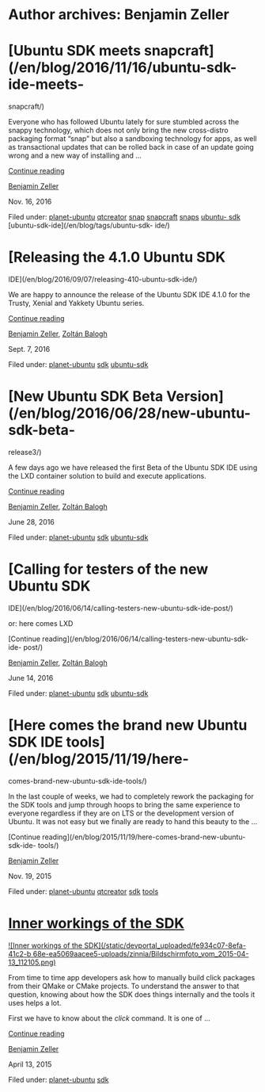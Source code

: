 





# Author archives: Benjamin Zeller





#  [Ubuntu SDK meets snapcraft](/en/blog/2016/11/16/ubuntu-sdk-ide-meets-
snapcraft/)

Everyone who has followed Ubuntu lately for sure stumbled across the snappy
technology, which does not only bring the new cross-distro packaging format
“snap” but also a sandboxing technology for apps, as well as transactional
updates that can be rolled back in case of an update going wrong and a new way
of installing and ...

[Continue reading](/en/blog/2016/11/16/ubuntu-sdk-ide-meets-snapcraft/)

[Benjamin Zeller](/en/blog/authors/zeller-benjamin/)

Nov. 16, 2016

Filed under: [planet-ubuntu](/en/blog/tags/planet-ubuntu/)
[qtcreator](/en/blog/tags/qtcreator/) [snap](/en/blog/tags/snap/)
[snapcraft](/en/blog/tags/snapcraft/) [snaps](/en/blog/tags/snaps/) [ubuntu-
sdk](/en/blog/tags/ubuntu-sdk/) [ubuntu-sdk-ide](/en/blog/tags/ubuntu-sdk-
ide/)

#  [Releasing the 4.1.0 Ubuntu SDK
IDE](/en/blog/2016/09/07/releasing-410-ubuntu-sdk-ide/)

We are happy to announce the release of the Ubuntu SDK IDE 4.1.0 for the
Trusty, Xenial and Yakkety Ubuntu series.

[Continue reading](/en/blog/2016/09/07/releasing-410-ubuntu-sdk-ide/)

[Benjamin Zeller](/en/blog/authors/zeller-benjamin/), [Zoltán
Balogh](/en/blog/authors/bzoltan/)

Sept. 7, 2016

Filed under: [planet-ubuntu](/en/blog/tags/planet-ubuntu/)
[sdk](/en/blog/tags/sdk/) [ubuntu-sdk](/en/blog/tags/ubuntu-sdk/)

#  [New Ubuntu SDK Beta Version](/en/blog/2016/06/28/new-ubuntu-sdk-beta-
release3/)

A few days ago we have released the first Beta of the Ubuntu SDK IDE using the
LXD container solution to build and execute applications.

[Continue reading](/en/blog/2016/06/28/new-ubuntu-sdk-beta-release3/)

[Benjamin Zeller](/en/blog/authors/zeller-benjamin/), [Zoltán
Balogh](/en/blog/authors/bzoltan/)

June 28, 2016

Filed under: [planet-ubuntu](/en/blog/tags/planet-ubuntu/)
[sdk](/en/blog/tags/sdk/) [ubuntu-sdk](/en/blog/tags/ubuntu-sdk/)

#  [Calling for testers of the new Ubuntu SDK
IDE](/en/blog/2016/06/14/calling-testers-new-ubuntu-sdk-ide-post/)

or: here comes LXD

[Continue reading](/en/blog/2016/06/14/calling-testers-new-ubuntu-sdk-ide-
post/)

[Benjamin Zeller](/en/blog/authors/zeller-benjamin/), [Zoltán
Balogh](/en/blog/authors/bzoltan/)

June 14, 2016

Filed under: [planet-ubuntu](/en/blog/tags/planet-ubuntu/)
[sdk](/en/blog/tags/sdk/) [ubuntu-sdk](/en/blog/tags/ubuntu-sdk/)

#  [Here comes the brand new Ubuntu SDK IDE tools](/en/blog/2015/11/19/here-
comes-brand-new-ubuntu-sdk-ide-tools/)

In the last couple of weeks, we had to completely rework the packaging for the
SDK tools and jump through hoops to bring the same experience to everyone
regardless if they are on LTS or the development version of Ubuntu. It was not
easy but we finally are ready to hand this beauty to the ...

[Continue reading](/en/blog/2015/11/19/here-comes-brand-new-ubuntu-sdk-ide-
tools/)

[Benjamin Zeller](/en/blog/authors/zeller-benjamin/)

Nov. 19, 2015

Filed under: [planet-ubuntu](/en/blog/tags/planet-ubuntu/)
[qtcreator](/en/blog/tags/qtcreator/) [sdk](/en/blog/tags/sdk/)
[tools](/en/blog/tags/tools/)

#  [Inner workings of the SDK](/en/blog/2015/04/13/inner-workings-sdk/)

[ ![Inner workings of the SDK](/static/devportal_uploaded/fe934c07-8efa-41c2-b
68e-ea5069aacee5-uploads/zinnia/Bildschirmfoto_vom_2015-04-13_112105.png)
](/en/blog/2015/04/13/inner-workings-sdk/)

From time to time app developers ask how to manually build click packages from
their QMake or CMake projects. To understand the answer to that question,
knowing about how the SDK does things internally and the tools it uses helps a
lot.

First we have to know about the _click_ command. It is one of ...

[Continue reading](/en/blog/2015/04/13/inner-workings-sdk/)

[Benjamin Zeller](/en/blog/authors/zeller-benjamin/)

April 13, 2015

Filed under: [planet-ubuntu](/en/blog/tags/planet-ubuntu/)
[sdk](/en/blog/tags/sdk/)





